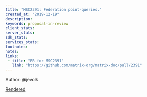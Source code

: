 ```yaml
---
title: "MSC2391: Federation point-queries."
created_at: "2019-12-19"
description:
keywords: proposal-in-review
client_stats:
server_stats:
sdk_stats:
services_stats:
footnotes:
notes:
links:
 - title: "PR for MSC2391"
   link: "https://github.com/matrix-org/matrix-doc/pull/2391"
---
```

Author: @jevolk

[Rendered](https://github.com/matrix-construct/matrix-refreshed/blob/jevolk/fed_state__point_queries/proposals/2391-federation-point-query.md)
